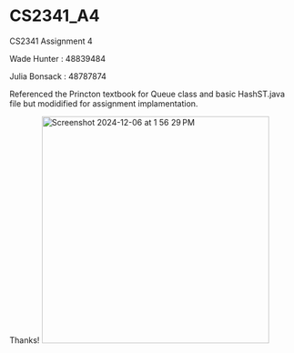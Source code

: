 # CS2341_A4
CS2341 Assignment 4

Wade Hunter : 48839484

Julia Bonsack : 48787874

Referenced the Princton textbook for Queue class and basic HashST.java file but modidified for assignment implamentation.

Thanks!
<img width="399" alt="Screenshot 2024-12-06 at 1 56 29 PM" src="https://github.com/user-attachments/assets/854379b4-dcaa-4744-ace9-2e66bc7cb2e0">
